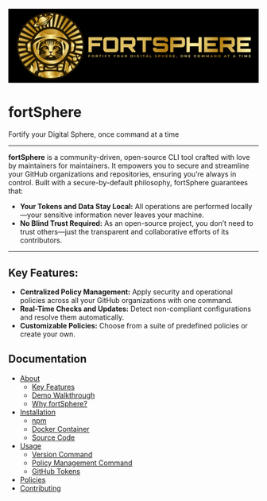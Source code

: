 ![Logo for FORTSPHERE featuring a cat in a gold astronaut helmet surrounded by rays and a planet above, alongside the text 'FORTSPHERE' and the tagline 'Fortify your digital sphere, one command at a time' in gold gradient on a black background.](https://raw.githubusercontent.com/OpenPathfinder/branding/refs/heads/main/fortSphere/variation_header.png)

# fortSphere

Fortify your Digital Sphere, once command at a time

---

**fortSphere** is a community-driven, open-source CLI tool crafted with love by maintainers for maintainers. It empowers you to secure and streamline your GitHub organizations and repositories, ensuring you’re always in control. Built with a secure-by-default philosophy, fortSphere guarantees that:
- **Your Tokens and Data Stay Local:** All operations are performed locally—your sensitive information never leaves your machine.
- **No Blind Trust Required:** As an open-source project, you don’t need to trust others—just the transparent and collaborative efforts of its contributors.

---

## Key Features:

- **Centralized Policy Management:** Apply security and operational policies across all your GitHub organizations with one command.
- **Real-Time Checks and Updates:** Detect non-compliant configurations and resolve them automatically.
- **Customizable Policies:** Choose from a suite of predefined policies or create your own.

## Documentation

- [About](https://openpathfinder.com/docs/fortSphere)
  - [Key Features](https://openpathfinder.com/docs/fortSphere#key-features)
  - [Demo Walkthrough](https://openpathfinder.com/docs/fortSphere#demo-walkthrough)
  - [Why fortSphere?](https://openpathfinder.com/docs/fortSphere#why-fortsphere)
- [Installation](https://openpathfinder.com/docs/fortSphere/installation)
  - [npm](https://openpathfinder.com/docs/fortSphere/installation#npm)
  - [Docker Container](https://openpathfinder.com/docs/fortSphere/installation#docker-container)
  - [Source Code](https://openpathfinder.com/docs/fortSphere/installation#source-code)
- [Usage](https://openpathfinder.com/docs/fortSphere/usage)
  - [Version Command](https://openpathfinder.com/docs/fortSphere/usage#version-command)
  - [Policy Management Command](https://openpathfinder.com/docs/fortSphere/usage#policy-management-command)
  - [GitHub Tokens](https://openpathfinder.com/docs/fortSphere/usage#github-tokens)
- [Policies](https://openpathfinder.com/docs/fortSphere/policies)
- [Contributing](https://openpathfinder.com/contribute)
